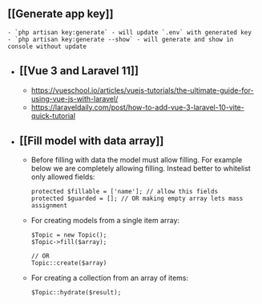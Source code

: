 ## [[Generate app key]]
	- `php artisan key:generate` - will update `.env` with generated key
	- `php artisan key:generate --show` - will generate and show in console without update
- ## [[Vue 3 and Laravel 11]]
	- https://vueschool.io/articles/vuejs-tutorials/the-ultimate-guide-for-using-vue-js-with-laravel/
	- https://laraveldaily.com/post/how-to-add-vue-3-laravel-10-vite-quick-tutorial
- ## [[Fill model with data array]]
	- Before filling with data the model must allow filling. For example below we are completely allowing filling. Instead better to whitelist only allowed fields:
	  ```
	  protected $fillable = ['name']; // allow this fields
	  protected $guarded = []; // OR making empty array lets mass assignment
	  ```
	- For creating models from a single item array:
	  ```
	  $Topic = new Topic();
	  $Topic->fill($array);
	  
	  // OR
	  Topic::create($array)
	  ```
	- For creating a collection from an array of items:
	  ```
	  $Topic::hydrate($result);
	  ```